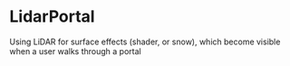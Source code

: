 # LidarPortal
Using LiDAR for surface effects (shader, or snow), which become visible when a user walks through a portal

